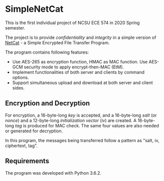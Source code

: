# SimpleNetCat

This is the first individual project of NCSU ECE 574 in 2020 Spring semester.

The project is to provide *confidentiality* and *integrity* in a simple version of [NetCat](https://www.freebsd.org/cgi/man.cgi?nc) - a Simple Encrypted File Transfer Program.

The program contains following features:

- Use AES-265 as encryption function, HMAC as MAC function. Use AES-GCM security mode to apply encrypt-then-MAC (EtM).
- Implement functionalities of both server and clients by command options.
- Support simultaneous upload and download at both server and client sides.

## Encryption and Decryption

For encryption, a 16-byte-long *key* is accepted, and a 16-byte-long *salt* (or *nonce*) and a 12-byte-long *initialization vector* (iv) are created. A 16-byte-long *tag* is produced for MAC check. The same four values are also needed or generated for decryption.

In this program, the messages being transferred follow a pattern as "salt, iv, ciphertext, tag". 

## Requirements

The program was developed with Python 3.6.2.
